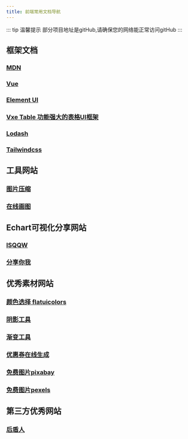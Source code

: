 ```yaml
---
title: 前端常用文档导航
---
```


::: tip 温馨提示
    部分项目地址是gitHub,请确保您的网络能正常访问gitHub
:::


## 框架文档

### [MDN](https://developer.mozilla.org/zh-CN/)

### [Vue](https://cn.vuejs.org/)

### [Element UI](https://element.eleme.io/#/zh-CN)

### [Vxe Table 功能强大的表格UI框架](https://vxetable.cn/#/table/start/install)

### [Lodash](https://www.lodashjs.com/)
### [Tailwindcss](https://www.tailwindcss.cn/)


## 工具网站

### [图片压缩](https://tinypng.com/)
### [在线画图](https://c.runoob.com/more/shapefly-diagram/)
## Echart可视化分享网站
### [ISQQW](https://www.isqqw.com/)
### [分享你我](http://chart.majh.top/)

## 优秀素材网站

### [颜色选择 flatuicolors](https://flatuicolors.com/)

### [阴影工具](https://getcssscan.com/css-box-shadow-examples)

### [渐变工具](https://www.grabient.com/)

### [优惠券在线生成](https://coupon.codelabo.cn/)
### [免费图片pixabay](https://pixabay.com/zh/)
### [免费图片pexels](https://www.pexels.com/zh-cn/)

## 第三方优秀网站

### [后盾人](https://doc.houdunren.com/)
